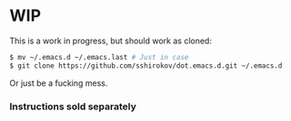 # WIP

This is a work in progress, but should work as cloned:

```bash
$ mv ~/.emacs.d ~/.emacs.last # Just in case
$ git clone https://github.com/sshirokov/dot.emacs.d.git ~/.emacs.d
```

Or just be a fucking mess.

### Instructions sold separately

